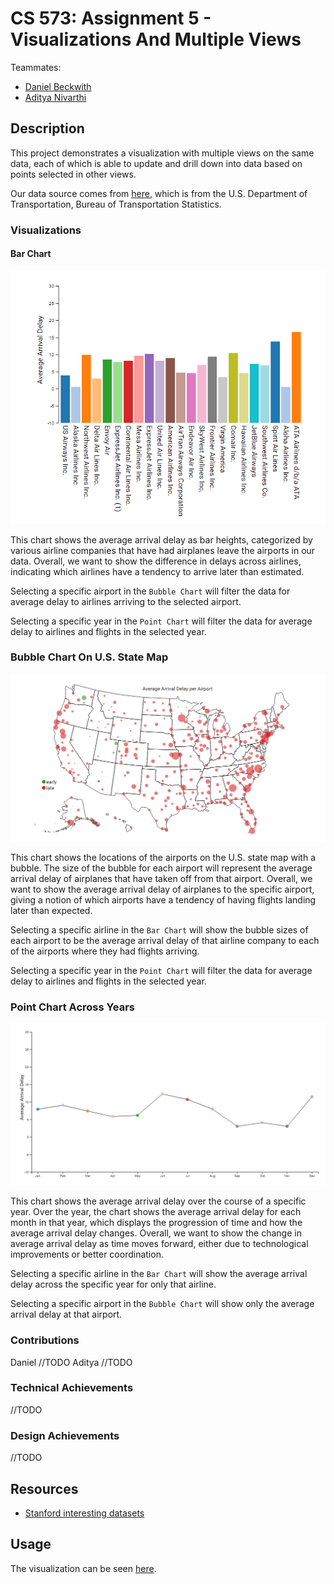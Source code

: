 CS 573: Assignment 5 - Visualizations And Multiple Views
===============================

Teammates:
* [Daniel Beckwith](https://github.com/dbeckwith)
* [Aditya Nivarthi](https://github.com/SIZMW)

## Description
This project demonstrates a visualization with multiple views on the same data, each of which is able to update and drill down into data based on points selected in other views.

Our data source comes from [here](http://www.transtats.bts.gov/DL_SelectFields.asp?Table_ID=236), which is from the U.S. Department of Transportation, Bureau of Transportation Statistics.

### Visualizations
#### Bar Chart
![Bar Chart](/img/bar-chart.png)

This chart shows the average arrival delay as bar heights, categorized by various airline companies that have had airplanes leave the airports in our data. Overall, we want to show the difference in delays across airlines, indicating which airlines have a tendency to arrive later than estimated.

Selecting a specific airport in the `Bubble Chart` will filter the data for average delay to airlines arriving to the selected airport.

Selecting a specific year in the `Point Chart` will filter the data for average delay to airlines and flights in the selected year.

### Bubble Chart On U.S. State Map
![Bubble Map](/img/bubble-map.png)

This chart shows the locations of the airports on the U.S. state map with a bubble. The size of the bubble for each airport will represent the average arrival delay of airplanes that have taken off from that airport. Overall, we want to show the average arrival delay of airplanes to the specific airport, giving a notion of which airports have a tendency of having flights landing later than expected.

Selecting a specific airline in the `Bar Chart` will show the bubble sizes of each airport to be the average arrival delay of that airline company to each of the airports where they had flights arriving.

Selecting a specific year in the `Point Chart` will filter the data for average delay to airlines and flights in the selected year.

### Point Chart Across Years
![Point Chart](/img/point-chart.png)

This chart shows the average arrival delay over the course of a specific year. Over the year, the chart shows the average arrival delay for each month in that year, which displays the progression of time and how the average arrival delay changes. Overall, we want to show the change in average arrival delay as time moves forward, either due to technological improvements or better coordination.

Selecting a specific airline in the `Bar Chart` will show the average arrival delay across the specific year for only that airline.

Selecting a specific airport in the `Bubble Chart` will show only the average arrival delay at that airport.

### Contributions
Daniel //TODO
Aditya //TODO

### Technical Achievements
//TODO

### Design Achievements
//TODO

## Resources
* [Stanford interesting datasets](http://cjlab.stanford.edu/2015/09/30/lab-launch-and-data-sets/)

## Usage
The visualization can be seen [here](https://sizmw.github.io/05-MapsAndViews/).



